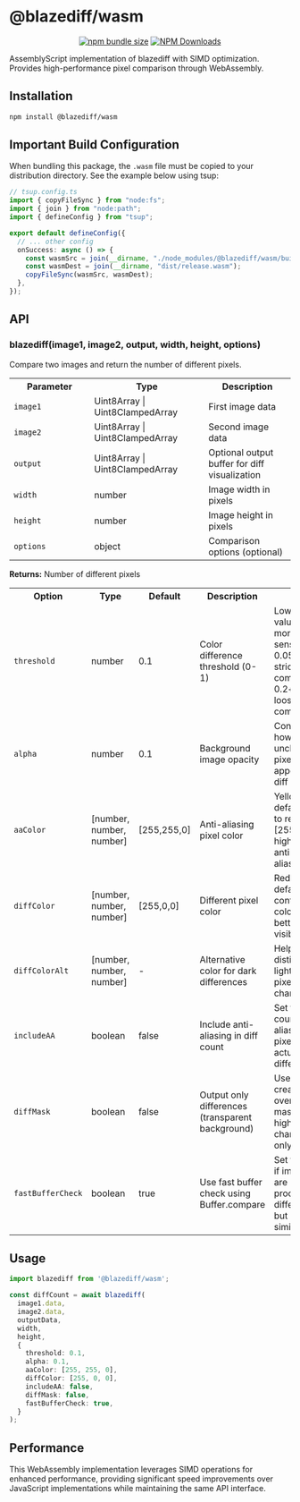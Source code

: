 # @blazediff/wasm

<div align="center">

[![npm bundle size](https://img.shields.io/bundlephobia/min/%40blazediff%2Fwasm)](https://www.npmjs.com/package/@blazediff/wasm)
[![NPM Downloads](https://img.shields.io/npm/dy/%40blazediff%2Fwasm)](https://www.npmjs.com/package/@blazediff/wasm)

</div>

AssemblyScript implementation of blazediff with SIMD optimization. Provides high-performance pixel comparison through WebAssembly.

## Installation

```bash
npm install @blazediff/wasm
```

## Important Build Configuration

When bundling this package, the `.wasm` file must be copied to your distribution directory. See the example below using tsup:

```typescript
// tsup.config.ts
import { copyFileSync } from "node:fs";
import { join } from "node:path";
import { defineConfig } from "tsup";

export default defineConfig({
  // ... other config
  onSuccess: async () => {
    const wasmSrc = join(__dirname, "./node_modules/@blazediff/wasm/build/release.wasm");
    const wasmDest = join(__dirname, "dist/release.wasm");
    copyFileSync(wasmSrc, wasmDest);
  },
});
```

## API

### blazediff(image1, image2, output, width, height, options)

Compare two images and return the number of different pixels.

<table>
  <tr>
    <th width="500">Parameter</th>
    <th width="500">Type</th>
    <th width="500">Description</th>
  </tr>
  <tr>
    <td><code>image1</code></td>
    <td>Uint8Array | Uint8ClampedArray</td>
    <td>First image data</td>
  </tr>
  <tr>
    <td><code>image2</code></td>
    <td>Uint8Array | Uint8ClampedArray</td>
    <td>Second image data</td>
  </tr>
  <tr>
    <td><code>output</code></td>
    <td>Uint8Array | Uint8ClampedArray</td>
    <td>Optional output buffer for diff visualization</td>
  </tr>
  <tr>
    <td><code>width</code></td>
    <td>number</td>
    <td>Image width in pixels</td>
  </tr>
  <tr>
    <td><code>height</code></td>
    <td>number</td>
    <td>Image height in pixels</td>
  </tr>
  <tr>
    <td><code>options</code></td>
    <td>object</td>
    <td>Comparison options (optional)</td>
  </tr>
</table>

<strong>Returns:</strong> Number of different pixels

<table>
  <tr>
    <th width="500">Option</th>
    <th width="500">Type</th>
    <th width="500">Default</th>
    <th width="500">Description</th>
    <th width="500">Hint</th>
  </tr>
  <tr>
    <td><code>threshold</code></td>
    <td>number</td>
    <td>0.1</td>
    <td>Color difference threshold (0-1)</td>
    <td>Lower values = more sensitive. 0.05 for strict comparison, 0.2+ for loose comparison</td>
  </tr>
  <tr>
    <td><code>alpha</code></td>
    <td>number</td>
    <td>0.1</td>
    <td>Background image opacity</td>
    <td>Controls how faded unchanged pixels appear in diff output</td>
  </tr>
  <tr>
    <td><code>aaColor</code></td>
    <td>[number, number, number]</td>
    <td>[255,255,0]</td>
    <td>Anti-aliasing pixel color</td>
    <td>Yellow by default. Set to red [255,0,0] to highlight anti-aliasing</td>
  </tr>
  <tr>
    <td><code>diffColor</code></td>
    <td>[number, number, number]</td>
    <td>[255,0,0]</td>
    <td>Different pixel color</td>
    <td>Red by default. Use contrasting colors for better visibility</td>
  </tr>
  <tr>
    <td><code>diffColorAlt</code></td>
    <td>[number, number, number]</td>
    <td>-</td>
    <td>Alternative color for dark differences</td>
    <td>Helps distinguish light vs dark pixel changes</td>
  </tr>
  <tr>
    <td><code>includeAA</code></td>
    <td>boolean</td>
    <td>false</td>
    <td>Include anti-aliasing in diff count</td>
    <td>Set true to count anti-aliasing pixels as actual differences</td>
  </tr>
  <tr>
    <td><code>diffMask</code></td>
    <td>boolean</td>
    <td>false</td>
    <td>Output only differences (transparent background)</td>
    <td>Useful for creating overlay masks or highlighting changes only</td>
  </tr>
  <tr>
    <td><code>fastBufferCheck</code></td>
    <td>boolean</td>
    <td>true</td>
    <td>Use fast buffer check using Buffer.compare</td>
    <td>Set to false if images are processed differently, but look similiar</td>
  </tr>
</table>

## Usage

```typescript
import blazediff from '@blazediff/wasm';

const diffCount = await blazediff(
  image1.data,
  image2.data,
  outputData,
  width,
  height,
  {
    threshold: 0.1,
    alpha: 0.1,
    aaColor: [255, 255, 0],
    diffColor: [255, 0, 0],
    includeAA: false,
    diffMask: false,
    fastBufferCheck: true,
  }
);
```

## Performance

This WebAssembly implementation leverages SIMD operations for enhanced performance, providing significant speed improvements over JavaScript implementations while maintaining the same API interface.